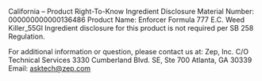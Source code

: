  
 
 
California – Product Right-To-Know Ingredient Disclosure 
Material Number: 000000000000136486 
Product Name: Enforcer Formula 777 E.C. Weed Killer_55Gl 
Ingredient disclosure for this product is not required per SB 258 Regulation. 
 
For additional information or question, please contact us at: 
Zep, Inc. 
C/O Technical Services 
3330 Cumberland Blvd. SE, Ste 700 
Atlanta, GA 30339 
Email: asktech@zep.com 
 
 
 
 
